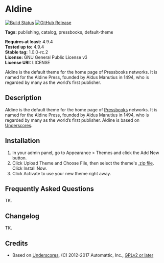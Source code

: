 # Aldine 

[![Build Status](https://travis-ci.org/pressbooks/pressbooks-aldine.svg?branch=dev)](https://travis-ci.org/pressbooks/pressbooks-aldine) [![GitHub Release](https://img.shields.io/github/release/pressbooks/pressbooks-aldine/all.svg)](https://github.com/pressbooks/pressbooks-aldine/releases/latest)

**Tags:** publishing, catalog, pressbooks, default-theme  

**Requires at least:** 4.9.4  
**Tested up to:** 4.9.4  
**Stable tag:** 1.0.0-rc.2  
**License:** GNU General Public License v3  
**License URI:** LICENSE  

Aldine is the default theme for the home page of Pressbooks networks. It is named for the Aldine Press, founded by Aldus Manutius in 1494, who is regarded by many as the world’s first publisher.


## Description 

Aldine is the default theme for the home page of [Pressbooks](https://pressbooks.org) networks. It is named for the Aldine Press, founded by Aldus Manutius in 1494, who is regarded by many as the world’s first publisher. Aldine is based on [Underscores](https://underscores.me/).


## Installation 

1. In your admin panel, go to Appearance > Themes and click the Add New button.
2. Click Upload Theme and Choose File, then select the theme's [.zip file](https://github.com/pressbooks/pressbooks-aldine/releases/latest/). Click Install Now.
3. Click Activate to use your new theme right away.


## Frequently Asked Questions 

TK.


## Changelog 

TK.


## Credits 

* Based on [Underscores](https://underscores.me/), (C) 2012-2017 Automattic, Inc., [GPLv2 or later](https://www.gnu.org/licenses/gpl-2.0.html)
